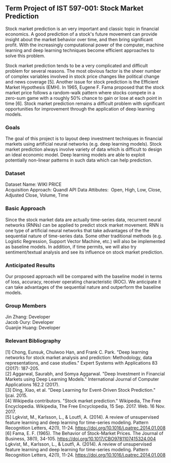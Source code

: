 ## Term Project of IST 597-001: Stock Market Prediction
Stock market prediction is an very important and classic topic in financial economics. A good prediction of a stock's future movement can provide insight about the market behavior over time, and then bring significant profit. With the increasingly computational power
of the computer, machine learning and deep learning techniques become efficient approaches to solve this problem.

Stock market prediction tends to be a very complicated and difficult problem for several reasons. The most obvious factor is the sheer number of complex variables involved in stock price changes like political change and news coverage [5]. Another issue for stock prediction is the Efficient Market Hypothesis (EMH). In 1965, Eugene F. Fama proposed that the stock market price follows a random-walk pattern where  stocks compete in a zero-sum game with a roughly 50% chance to gain or lose at each point in time [6]. Stock market prediction remains a difficult problem with significant opportunities for improvement through the application of deep learning models. 

### Goals
The goal of this project is to layout deep investment techniques in financial markets using  artificial neural networks (e.g. deep learning models). Stock market prediction always involve variety of data which is difficult to design an ideal economic model. Deep learning models are able to exploit potentially non-linear patterns in such data which can help prediction.

### Dataset
Dataset Name: WIKI PRICE<br />
Acquisition Approach: Quandl API
Data Attibutes:
&nbsp;Open, High, Low, Close, Adjusted Close, Volume, Time

### Basic Approach
Since the stock market data are actually time-series data, recurrent neural networks (RNNs) can be applied to predict stock market movement. RNN is one type of artificial neural networks that take advantages of the the sequential nature of time-series data. Some other traditional methods (e.g. Logistic Regression, Support Vector Machine, etc.) will also be implemented as baseline models. In addition, if time permits, we will also try sentiment/textual analysis and see its influence on stock market prediction.

### Anticipated Results
Our proposed approach will be compared with the baseline model in terms of loss, accuracy, receiver operating characteristic (ROC). We anticipate it can take advantages of the sequential nature and outperform the baseline models.

### Group Members
Jin Zhang: Developer <br />
Jacob Oury: Developer<br />
Guanjie Huang: Developer

### Relevant Bibliography
[1] Chong, Eunsuk, Chulwoo Han, and Frank C. Park. "Deep learning networks for stock market analysis and prediction: Methodology, data representations, and case studies." Expert Systems with Applications 83 (2017): 187-205.<br />
[2] Aggarwal, Saurabh, and Somya Aggarwal. "Deep Investment in Financial Markets using Deep Learning Models." International Journal of Computer Applications 162.2 (2017).<br />
[3] Ding, Xiao, et al. "Deep Learning for Event-Driven Stock Prediction." Ijcai. 2015.<br />
[4] Wikipedia contributors. "Stock market prediction." Wikipedia, The Free Encyclopedia. Wikipedia, The Free Encyclopedia, 15 Sep. 2017. Web. 16 Nov. 2017.<br />
[5] Lgkvist, M., Karlsson, L., & Loutfi, A. (2014). A review of unsupervised feature learning and deep learning for time-series modeling. Pattern Recognition Letters, 42(1), 11-24. https://doi.org/10.1016/j.patrec.2014.01.008<br />
[6] Fama, E. F. (1965). The Behavior of Stock-Market Prices. The Journal of Business, 38(1), 34-105. https://doi.org/10.1017/CBO9781107415324.004<br />
Lgkvist, M., Karlsson, L., & Loutfi, A. (2014). A review of unsupervised feature learning and deep learning for time-series modeling. Pattern Recognition Letters, 42(1), 11-24. https://doi.org/10.1016/j.patrec.2014.01.008<br />


